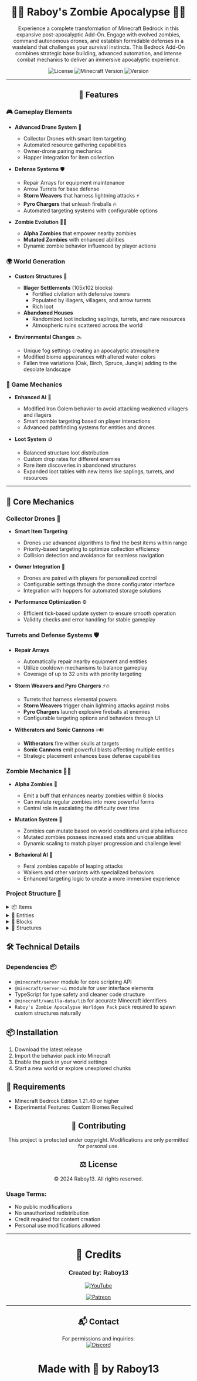<div align="center">

# 🧟‍♂️ **Raboy's Zombie Apocalypse** 🧟‍♀️

</div>

<div align="center">

Experience a complete transformation of Minecraft Bedrock in this expansive post-apocalyptic Add-On. Engage with evolved zombies, command autonomous drones, and establish formidable defenses in a wasteland that challenges your survival instincts. This Bedrock Add-On combines strategic base building, advanced automation, and intense combat mechanics to deliver an immersive apocalyptic experience.

![License](https://img.shields.io/badge/license-MIT-blue.svg)
![Minecraft Version](https://img.shields.io/badge/Minecraft-1.21.40+-green)
![Version](https://img.shields.io/badge/version-1.2.3-orange.svg)

---

## 🌟 Features
</div>

### 🎮 Gameplay Elements

- **Advanced Drone System** 🤖
  - Collector Drones with smart item targeting
  - Automated resource gathering capabilities
  - Owner-drone pairing mechanics
  - Hopper integration for item collection

- **Defense Systems** 🛡️
  - Repair Arrays for equipment maintenance
  - Arrow Turrets for base defense
  - **Storm Weavers** that harness lightning attacks ⚡
  - **Pyro Chargers** that unleash fireballs 🔥
  - Automated targeting systems with configurable options

- **Zombie Evolution** 🧟‍♂️
  - **Alpha Zombies** that empower nearby zombies
  - **Mutated Zombies** with enhanced abilities
  - Dynamic zombie behavior influenced by player actions

### 🌍 World Generation

- **Custom Structures** 🏰
  - **Illager Settlements** (105x102 blocks)
    - Fortified civilation with defensive towers
    - Populated by illagers, villagers, and arrow turrets
    - Rich loot
  - **Abandoned Houses**
    - Randomized loot including saplings, turrets, and rare resources
    - Atmospheric ruins scattered across the world

- **Environmental Changes** 🌫️
  - Unique fog settings creating an apocalyptic atmosphere
  - Modified biome appearances with altered water colors
  - Fallen tree variations (Oak, Birch, Spruce, Jungle) adding to the desolate landscape

### 🎯 Game Mechanics

- **Enhanced AI** 🧠
  - Modified Iron Golem behavior to avoid attacking weakened villagers and illagers
  - Smart zombie targeting based on player interactions
  - Advanced pathfinding systems for entities and drones

- **Loot System** 🪙
  - Balanced structure loot distribution
  - Custom drop rates for different enemies
  - Rare item discoveries in abandoned structures
  - Expanded loot tables with new items like saplings, turrets, and resources

---

## 🔧 Core Mechanics

### Collector Drones 🤖

- **Smart Item Targeting**
  - Drones use advanced algorithms to find the best items within range
  - Priority-based targeting to optimize collection efficiency
  - Collision detection and avoidance for seamless navigation

- **Owner Integration** 🤝
  - Drones are paired with players for personalized control
  - Configurable settings through the drone configurator interface
  - Integration with hoppers for automated storage solutions

- **Performance Optimization** ⚙️
  - Efficient tick-based update system to ensure smooth operation
  - Validity checks and error handling for stable gameplay

### Turrets and Defense Systems 🛡️

- **Repair Arrays**
  - Automatically repair nearby equipment and entities
  - Utilize cooldown mechanisms to balance gameplay
  - Coverage of up to 32 units with priority targeting

- **Storm Weavers and Pyro Chargers** ⚡🔥
  - Turrets that harness elemental powers
  - **Storm Weavers** trigger chain lightning attacks against mobs
  - **Pyro Chargers** launch explosive fireballs at enemies
  - Configurable targeting options and behaviors through UI

- **Witherators and Sonic Cannons** 💀🔊
  - **Witherators** fire wither skulls at targets
  - **Sonic Cannons** emit powerful blasts affecting multiple entities
  - Strategic placement enhances base defense capabilities

### Zombie Mechanics 🧟‍♂️

- **Alpha Zombies** 💪
  - Emit a buff that enhances nearby zombies within 8 blocks
  - Can mutate regular zombies into more powerful forms
  - Central role in escalating the difficulty over time

- **Mutation System** 🔬
  - Zombies can mutate based on world conditions and alpha influence
  - Mutated zombies possess increased stats and unique abilities
  - Dynamic scaling to match player progression and challenge level

- **Behavioral AI** 🧠
  - Feral zombies capable of leaping attacks
  - Walkers and other variants with specialized behaviors
  - Enhanced targeting logic to create a more immersive experience

### Project Structure 📁

<details>
    <summary>📦 Items</summary>

### **Collector Drone Remote** 🎮🔧
- *Description*: A device used to control and configure Collector Drones.
- *Usage*: Allows players to change drone settings and behaviors.

### **Drone Rotor** ⚙️🔄
- *Description*: A vital component for crafting Collector Drones.
- *Usage*: Used in the assembly of drone machinery.

### **Collector Drone Antenna** 📡✨
- *Description*: Enhances the signal reception of Collector Drones.
- *Usage*: Used in the assembly of Collector Drones for better performance.

### **Drone Generator** ⚡🔋
- *Description*: Powers the Collector Drones.
- *Usage*: Combined with other parts to create functional drones.

### **Turret Base** 🏰🔩
- *Description*: The foundational block required to place turrets.
- *Usage*: Must be placed before deploying any turret.

### **Arrow Turret Item** 🏹🎯
- *Description*: A defensive turret that shoots arrows at hostile mobs.
- *Usage*: Place on a Turret Base to activate.

### **Pyro Charger Item** 🔥💥
- *Description*: A turret that launches fireballs at enemies.
- *Usage*: Requires a Turret Base for deployment.

### **Sonic Cannon Item** 🎶🔊
- *Description*: Emits powerful sonic blasts affecting multiple foes.
- *Usage*: Set up on a Turret Base to defend areas.

### **Storm Weaver Item** ⚡🌩️
- *Description*: Turret that harnesses lightning to strike enemies.
- *Usage*: Activated when placed on a Turret Base.

### **Pulsar System Item** 💫🔄
- *Description*: Converts unwanted items into useful resources.
- *Usage*: Processes items within its pulse radius.

### **Repair Array Item** 🛠️🔧
- *Description*: Repairs damaged equipment and entities nearby.
- *Usage*: Place to maintain gear and defenses automatically.

### **Witherator Item** 💀⚔️
- *Description*: Fires wither skulls at zombies.
- *Usage*: Deployed on a Turret Base for advanced defense.

### **Drone Chassis** 🛠️🚁
- *Description*: The main structural component for building Collector Drones.
- *Usage*: Essential part in crafting Collector Drones.

### **Pyro Charger Machine** 🔥🏭
- *Description*: Pre-requisite component for crafting the Pyro Charger turret.
- *Usage*: Crafted first before assembling the final Pyro Charger.

### **Sonic Compressor** 🔊🔄
- *Description*: Core component required to build the Sonic Cannon turret.
- *Usage*: Needed to craft the final Sonic Cannon.

### **Electron Magnifier** ⚡🔍
- *Description*: A vital part for constructing the Storm Weaver turret.
- *Usage*: Used in crafting to enhance electrical energy focus.

### **Electron Channeler** 🔌🌐
- *Description*: Component that channels electrical energy for turrets.
- *Usage*: Required in crafting the Storm Weaver.

### **Emerald Rod** 💎🔗
- *Description*: A specialized rod used in advanced turret crafting.
- *Usage*: Part of the crafting recipe for the Repair Array.

### **Emerald Controller** 💎🕹️
- *Description*: Controls energy flow within certain turrets.
- *Usage*: Used when crafting the Repair Array.

### **Energy Director** ⚡📈
- *Description*: Directs and regulates energy in turret systems.
- *Usage*: Component in assembling the Repair Array.

### **Wither Core** 💀🔋
- *Description*: Essential component for creating the Witherator turret.
- *Usage*: Harnesses wither energy for powerful attacks.

### **Electron Reactor Core** ⚡🌀
- *Description*: Initial form of the reactor core needed for the Storm Weaver.
- *Usage*: Must be activated by lightning to become usable in crafting.

### **Active Electron Reactor Core** ⚡🔥
- *Description*: Activated reactor core for advanced crafting.
- *Usage*: Used to craft the Electron Magnifier after being struck by lightning.

</details>

<details>
    <summary>👾 Entities</summary>

## **Utility**

#### **Collector Drone** 🤖🔄
- *Description*: Autonomous drone that collects items and XP for the player.
- *Behavior*:
    - Smart targeting system for nearby items and XP orbs
    - Pathfinding with collision avoidance and smoothed rotation
    - Automatic capacity management (up to 16 items)
    - Delivery optimization to hoppers or players
- *Mechanics*:
    - Configurable using Collector Drone Remote for follow or collection mode
    - Owner-drone pairing system for security
    - Automated item sorting and delivery
    - Performance-optimized tick-based updates
- *Features*:
    - Auto-collect toggle for continuous operation
    - Delivery location selection (Player/Hopper)
    - Collection type selection (Items/XP)
    - Maximum of 3 drones per player
    - Built-in failure recovery system
    - Smooth movement and rotation interpolation

#### **Drone Hopper** 🚂📥
- *Description*: A minecart hopper paired with Collector Drones.
- *Functionality*: Receives items collected by drones.

## **Zombies**

#### **Alpha Zombie** 🧟‍♂️💪
- *Description*: An evolved zombie that empowers others.
- *Abilities*: Buffs nearby zombies and induces mutations.
- *Behavior*: Central to increasing game difficulty over time.

#### **Feral Zombie** 🧟‍♂️⚡
- *Description*: A swift zombie capable of leaping attacks.
- *Abilities*: Can leap towards players to close gaps quickly.

#### **Walker Zombie** 🧟‍♂️🚶‍♂️
- *Description*: The most common zombie variant serving as the base for others.
- *Abilities*: Enhanced health and damage compared to standard zombies.
- *Features*:
    - Improved pathfinding to track players more effectively.
    - Custom animations for a more immersive experience.

#### **Miner Zombie** 🧟‍♂️⛏️
- *Description*: A zombie that utilizes explosives against players.
- *Abilities*: Throws TNT to cause area damage.
- *Features*:
    - Capable of environmental destruction.
    - Higher durability and resistance.

#### **Spitter Zombie** 🧟‍♂️💧
- *Description*: A ranged attacker that spits acid at targets.
- *Abilities*: Fires acidic projectiles creating damaging puddles.
- *Features*:
    - Acid pools inflict ongoing damage.
    - Effective at weakening players from a distance.

#### **Zombie Villager** 🧟‍♀️🏡
- *Description*: Infected villagers that have turned into zombies.
- *Abilities*: Behaves like a zombie but may retain villager traits.
- *Features*:
    - Can be cured back into villagers.
    - May drop unique items upon defeat.

#### **Zombie Evoker** 🧟‍♂️🔮
- *Description*: A zombified illager retaining magical abilities.
- *Abilities*: Summons evocation fangs to attack.
- *Features*:
    - Uses spell-like attacks.
    - Significant threat due to magic.

#### **Zombie Pillager** 🧟‍♂️🏹
- *Description*: A zombified pillager wielding ranged weapons.
- *Abilities*: Attacks with crossbows from a distance.
- *Features*:
    - Combines zombie resilience with ranged attacks.
    - Enhanced stats over standard pillagers.

#### **Zombie Vindicator** 🧟‍♂️🛠️
- *Description*: A zombified vindicator with strong melee attacks.
- *Abilities*: Wields axes dealing high damage.
- *Features*:
    - Aggressive pursuit of players.
    - Powerful in close combat.

#### **Mutated Zombie** 🧟‍♂️🔬
- *Description*: A stronger variant of the standard zombie that appears starting day 60.
- *Abilities*: Enhanced stats and unique combat abilities.
- *Origins*: Created through random mutation chance or Alpha Zombie influence.
- *Variants*:
    - **Mutated Walker** 🚶‍♂️⚡: Faster movement and higher health.
    - **Mutated Miner** ⛏️💣: TNT throwing capability and increased durability.
    - **Mutated Feral** 🧟‍♂️🏃‍♂️: High-jump attacks and headbutt ability.
    - **Mutated Spitter** 🧟‍♂️💧🔮: Advanced ranged attacks with acidic projectiles that create larger acid puddles.
    - **Mutated Alpha** 🧟‍♂️🧬: Increased health (160), faster movement when attacking (170% speed), enhanced damage (12), and more potent buffs for nearby zombies.
- *Stats*:
    - **Attack Range**: 12 blocks (normal), 24 blocks (mutated)
    - **Acid Puddle Radius**: 3 blocks (normal), 5 blocks (mutated)
    - **Acid Damage**: 2 per tick + Poison I (normal), 4 per tick + Poison II (mutated)
- *Features*:
    - Distinctive red glowing eyes.
    - Increased XP drops.
    - Enhanced combat statistics.
- *Spawn Chances*:
    - **Easy**: 10% (25% during full moon)
    - **Normal**: 20% (40% during full moon)
    - **Hard**: 40% (60% during full moon)

## **Turrets**

#### **Arrow Turret** 🏹🔫
- *Description*: A defensive turret that shoots arrows at hostile mobs.
- *Behavior*:
    - Automatically targets and fires arrows at enemies within a 24-block radius.
    - Rotates smoothly to track and engage multiple targets.
- *Mechanics*:
    - Configurable targeting priority through the turret interface.
    - Rate of fire balanced to provide effective defense without overuse.
- *Features*:
    - Can be upgraded with different arrow types for varied damage effects.
    - Visual and audio cues indicate targeting and firing states.
- *Stats*:
    - **Effective Range**: 24 blocks
    - **Damage**: 10 per arrow
    - **Rate of Fire**: 1 arrow per second

#### **Pyro Charger** 🔥🔋
- *Description*: A turret that launches explosive fireballs at hostile entities.
- *Behavior*:
    - Automatically detects and targets enemies within a 24-block radius.
    - Fires fireballs that cause area damage and can ignite targets upon impact.
- *Mechanics*:
    - Includes an overheating system; continuous firing leads to overheating, triggering a cooldown period.
    - Configurable targeting options to prioritize specific enemy types.
    - Operates with a cooldown to balance its powerful attacks.
- *Features*:
    - Visual indicators display overheating and cooldown status.
    - Can be integrated with other defense systems for enhanced base protection.
- *Stats*:
    - **Effective Range**: 24 blocks
    - **Damage**: 15 (direct hit) plus fire damage over time
    - **Overheating Threshold**: Fires 10 shots before overheating
    - **Cooldown Time**: 15 seconds

#### **Repair Array** 🛠️🛡️
- *Description*: A defensive turret that autonomously repairs nearby turrets, drones, and player equipment to ensure continuous operational efficiency.
- *Behavior*:
    - Monitors a 32-block radius for damaged entities, including turrets, drones, and player gear.
    - Initiates automatic repairs on detected damage, prioritizing critical systems.
    - Operates only when placed on a turret base to function correctly.
- *Mechanics*:
    - Implements a cooldown system, allowing repairs every 2 seconds to balance performance.
    - Repairs up to 5 entities simultaneously within its effective range.
    - Differentiates repair amounts based on entity type:
        - Restores 4 damage points for turrets and drones.
        - Restores 2 damage points per piece for player equipment.
    - Prevents self-repair to avoid unintended behavior.
- *Features*:
    - Visual indicators display active repairs and cooldown status for easy monitoring.
    - Seamless integration with other defense systems and drone mechanics for comprehensive base management.
    - Configurable settings through the Repair Array interface, allowing players to customize repair priorities and behaviors.
- *Stats*:
    - **Detection Range**: 32 blocks
    - **Firing Range**: 32 blocks
    - **Rate of Fire**: Every 2 seconds
    - **Repair Capacity**: Repairs up to 5 entities simultaneously
    - **Repair Amount**:
        - **Turrets and Drones**: 4 damage points per repair cycle
        - **Player Equipment**: 2 damage points per piece per repair cycle

#### **Sonic Cannon** 🎶🔊
- *Description*: Emits powerful sonic pulses damaging multiple foes.
- *Behavior*:
    - Fires concentrated sonic waves that pierce through multiple targets.
    - Effective against groups due to its line-of-effect damage.
- *Mechanics*:
    - Requires a charging period before each shot, indicated by visual and audio cues.
    - Cannot fire continuously; must recharge between pulses.
    - Configurable to target specific enemy types or prioritize threats.
- *Features*:
    - Long-range capabilities with a maximum effective range of 48 blocks.
    - User interface allows for customization of targeting preferences.
    - Visual effects showcase charging and firing sequences.
- *Stats*:
    - **Effective Range**: 48 blocks
    - **Damage**: 20 per target hit
    - **Charge Time**: 5 seconds
    - **Cooldown Time**: 3 seconds

#### **Storm Weaver** 🌩️⚡
- *Description*: Strikes enemies with chain lightning attacks.
- *Behavior*:
    - Targets enemies and calls down lightning bolts to strike them.
    - Lightning can chain to nearby enemies within a certain radius.
- *Mechanics*:
    - Chance for lightning to propagate to additional targets (chain lightning effect).
    - More effective during storms, leveraging weather conditions.
    - Has a recharge period between strikes to prevent overuse.
- *Features*:
    - Configurable settings to prioritize enemy types.
    - Visual indicators for readiness and cooldown periods.
    - Can cause extra damage to specific enemy classes, like zombies.
- *Stats*:
    - **Effective Range**: 32 blocks
    - **Damage**: 10 per lightning strike
    - **Chain Lightning Radius**: 5 blocks
    - **Cooldown Time**: 7 seconds

#### **Pulsar System** 🌟🔄
- *Description*: A versatile turret system that converts unwanted items into useful resources.
- *Behavior*:
    - Continuously scans the surrounding area for items to process within its pulse radius.
    - Generates resource pulses that convert collected items into predefined resources.
- *Mechanics*:
    - Configurable pulse radius to control the area of effect.
    - Automatically manages item conversion based on priority settings.
    - Utilizes energy efficiently to optimize resource conversion rates.
- *Features*:
    - Integrated with Collector Drones for seamless item collection and conversion.
    - Visual indicators display active pulses and conversion status.
    - Customizable settings through the Pulsar System interface for tailored operations.
- *Stats*:
    - **Effective Pulse Radius**: 16 blocks
    - **Conversion Rate**: 5 items per pulse
    - **Energy Consumption**: 20 units per pulse
    - **Cooldown Time**: 2 seconds between pulses

#### **Witherator** 💀🔥
- *Description*: Fires wither skulls that inflict damage and apply wither effects to zombies.
- *Behavior*:
    - Automatically targets and launches wither skulls at zombies within its range.
    - Applies the wither effect, causing damage over time and weakening affected enemies.
- *Mechanics*:
    - Balances firing rate to provide consistent damage without rapid depletion of ammo.
    - Incorporates an overheating system; continuous firing leads to overheating, triggering a cooldown period.
    - Configurable targeting options to prioritize specific zombie types or threat levels.
- *Features*:
    - Visual indicators display overheating and cooldown statuses for effective management.
    - Can be integrated with other defense systems for enhanced base protection.
    - Supports ammo upgrades to increase firing rate or damage output.
- *Stats*:
    - **Effective Range**: 24 blocks
    - **Damage**: 12 per wither skull
    - **Wither Effect Duration**: 5 seconds
    - **Overheating Threshold**: Fires 15 shots before overheating
    - **Cooldown Time**: 20 seconds

</details>

<details>
    <summary>🧱 Blocks</summary>

- **Turret Base** 🏰
    - *Description*: The foundational block required for deploying all turret types.
    - *Functionality*: 
        - Serves as the primary mounting point for turrets.
        - Integrates with power sources and control systems.
    - *Design Enhancements*:
        - **Visual Indicators**: Glowing edges to indicate active status.
        - **Upgrade Slots**: Allows for modular enhancements like increased range or damage.
        - **Durability**: Enhanced resistance against explosions and environmental damage.

- **Electron Reactor Core** ⚡
    - *Description*: A critical power source for Storm Weaver turrets.
    - *Functionality*: 
        - Must be activated by lightning strikes to become operational.
        - Supplies energy to multiple connected turrets.
    - *Features*:
        - **Inactive State**:
            - No power output.
            - Visible storm energy particles.
        - **Activation Process**:
            - Transforms into Active Electron Reactor Core upon lightning strike.
            - Emits a surge of electrical energy upon activation.
        - **Crafting Requirements**:
            - Essential for assembling advanced Storm Weaver components.
        - **Design Enhancements**:
            - **Interactive UI**: Displays real-time energy levels and status.
            - **Cooling System**: Prevents overheating during prolonged use.

- **Active Electron Reactor Core** 🔋
    - *Description*: The energized form of the Electron Reactor Core, essential for advanced crafting.
    - *Functionality*: 
        - Powers high-tier Storm Weaver turrets and related components.
        - Provides sustained energy output for extended operations.
    - *Features*:
        - **Light Emission**: Emits light level 5, illuminating surrounding areas.
        - **Particle Effects**: Dynamic electrical particles enhance visual appeal.
        - **Explosion Resistance**: High resilience with a resistance rating of 200.
        - **Crafting Uses**:
            - Utilized in crafting Electron Magnifiers and other advanced devices.
        - **Design Enhancements**:
            - **Energy Pulse Animation**: Visual pulses indicating energy flow.
            - **Integration Points**: Multiple connectors for seamless integration with other blocks.

</details>

<details>
    <summary>🏢 Structures</summary>

- **Fallen Trees** 🌲
    - *Description*: Decorative blocks that enhance the post-apocalyptic aesthetic of the environment.
    - *Types*: Available in Oak, Birch, Spruce, and Jungle variations.
    - *Features*:
        - **Environmental Impact**: Adds depth and realism to the landscape.
        - **Interactive Elements**: Players can gather materials from fallen trees.
        - **Design Enhancements**:
            - **Decay States**: Different stages of decay for a more natural look.
            - **Dynamic Placement**: Randomized positioning to create varied terrains.

- **Abandoned Structures** 🏚️
    - *Description*: Lootable buildings strategically scattered throughout the world.
    - *Contents*:
        - **Loot Drops**: Includes saplings, turrets, rare resources, and exclusive items.
        - **Security Systems**: Some structures contain hidden defenses or traps.
        - **Design Enhancements**:
            - **Varied Architecture**: Different building styles to add diversity.
            - **Interactive Interiors**: Players can explore and interact with various elements inside.
            - **Spawn Points**: Potential spawn points for hostile entities to increase challenge.

</details>

## 🛠️ Technical Details

### Dependencies 📦

- `@minecraft/server` module for core scripting API
- `@minecraft/server-ui` module for user interface elements
- TypeScript for type safety and cleaner code structure
- `@minecraft/vanilla-data/lib` for accurate Minecraft identifiers
- `Raboy's Zombie Apocalypse Worldgen Pack` pack required to spawn custom structures naturally

## 📦 Installation

1. Download the latest release
2. Import the behavior pack into Minecraft
3. Enable the pack in your world settings
4. Start a new world or explore unexplored chunks

## 🔧 Requirements

- Minecraft Bedrock Edition 1.21.40 or higher
- Experimental Features: Custom Biomes Required

<div align="center">

## 🤝 Contributing

This project is protected under copyright. Modifications are only permitted for personal use.

## ⚖️ License
© 2024 Raboy13. All rights reserved.
<div align="left">

### Usage Terms:
- No public modifications
- No unauthorized redistribution
- Credit required for content creation
- Personal use modifications allowed

</div>

---
# 👥 Credits

### <span style="font-family: 'Minecraft', sans-serif;">**Created by:** Raboy13</span>

[![YouTube](https://img.shields.io/badge/YouTube-Subscribe%20-FF0000?style=for-the-badge&logo=youtube&logoColor=white)](https://youtube.com/raboy13)

[![Patreon](https://img.shields.io/badge/Patreon-Support%20Me-orange?style=for-the-badge&logo=patreon&logoColor=white)](https://www.patreon.com/c/Raboy13)

---
## 📬 Contact

For permissions and inquiries:  
[![Discord](https://img.shields.io/badge/Discord-7289DA?style=for-the-badge&logo=discord&logoColor=white)](https://discord.gg/yxbDH2YFbb) 

# Made with 💜 by Raboy13

</div>
